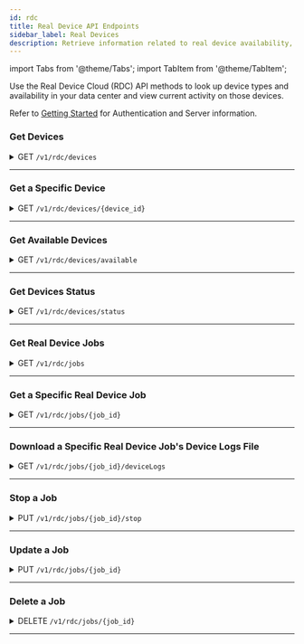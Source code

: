 ```yaml
---
id: rdc
title: Real Device API Endpoints
sidebar_label: Real Devices
description: Retrieve information related to real device availability, device/platform/browser combinations, and currently running tests.
---
```


import Tabs from '@theme/Tabs';
import TabItem from '@theme/TabItem';

Use the Real Device Cloud (RDC) API methods to look up device types and availability in your data center and view current activity on those devices.

Refer to [Getting Started](/dev/api) for Authentication and Server information.

### Get Devices

<details>
<summary><span className="api get">GET</span> <code>/v1/rdc/devices</code></summary>
<p/>

Get the set of real devices located at the data center, as well as the operating system/browser combinations and identifying information for each device.

#### Parameters

This method takes no parameters.

<Tabs
groupId="dc-url"
defaultValue="us"
values={[
{label: 'United States', value: 'us'},
{label: 'Europe', value: 'eu'},
]}>

<TabItem value="us">

```jsx title="Sample Request"
curl -u "$SAUCE_USERNAME:$SAUCE_ACCESS_KEY" --location \
--request GET 'https://api.us-west-1.saucelabs.com/v1/rdc/devices' | json_pp
```

</TabItem>

<TabItem value="eu">

```jsx title="Sample Request"
curl -u "$SAUCE_USERNAME:$SAUCE_ACCESS_KEY" --location \
--request GET 'https://api.eu-central-1.saucelabs.com/v1/rdc/devices' | json_pp
```

</TabItem>
</Tabs>

#### Responses

<table id="table-api">
<tbody>
  <tr>
    <td><code>200</code></td>
    <td colSpan='2'>Success. Device info returned.</td>
  </tr>
</tbody>
<tbody>
  <tr>
    <td><code>404</code></td>
    <td colSpan='2'>Not found.</td>
  </tr>
</tbody>
</table>

```jsx title="Sample Response"
[
    {
        "abiType": "armeabi-v7a",
        "apiLevel": 23,
        "cpuCores": 4,
        "cpuFrequency": 2300,
        "defaultOrientation": "PORTRAIT",
        "dpi": 440,
        "hasOnScreenButtons": true,
        "id": "HTC_One_M8_real",
        "internalOrientation": "PORTRAIT",
        "internalStorageSize": 16384,
        "isArm": true,
        "isKeyGuardDisabled": false,
        "isPrivate": false,
        "isRooted": false,
        "isTablet": false,
        "manufacturer": [
            "HTC"
        ],
        "modelNumber": "HTC One_M8",
        "name": "HTC One (M8)",
        "os": "ANDROID",
        "osVersion": "6.0",
        "pixelsPerPoint": 1,
        "ramSize": 2048,
        "resolutionHeight": 1920,
        "resolutionWidth": 1080,
        "screenSize": 5.0,
        "sdCardSize": 2048,
        "supportsAppiumWebAppTesting": true,
        "supportsGlobalProxy": false,
        "supportsMinicapSocketConnection": false,
        "supportsMockLocations": true,
        "cpuType": "ARM",
        "deviceFamily": "ANY",
        "dpiName": "xxhdpi",
        "isAlternativeIoEnabled": true,
        "supportsManualWebTesting": true,
        "supportsMultiTouch": true,
        "supportsXcuiTest": false
    },
    {...more devices},
]
```

</details>

---

### Get a Specific Device

<details>
<summary><span className="api get">GET</span> <code>/v1/rdc/devices/&#123;device_id&#125;</code></summary>
<p/>

Get information about the device specified in the request.

#### Parameters

<table id="table-api">
  <tbody>
    <tr>
     <td><code>device_id</code></td>
     <td><p><small>| PATH | REQUIRED | STRING |</small></p><p>The unique identifier of a device in the Sauce Labs data center. You can look up device IDs using the <a href="#get-devices">Get Devices</a> endpoint.</p></td>
    </tr>
  </tbody>
</table>

<Tabs
groupId="dc-url"
defaultValue="us"
values={[
{label: 'United States', value: 'us'},
{label: 'Europe', value: 'eu'},
]}>

<TabItem value="us">

```jsx title="Sample Request"
curl -u "$SAUCE_USERNAME:$SAUCE_ACCESS_KEY" --location \
--request GET 'https://api.us-west-1.saucelabs.com/v1/rdc/devices/iPad_Pro_11_14_2018_real' | json_pp
```

</TabItem>

<TabItem value="eu">

```jsx title="Sample Request"
curl -u "$SAUCE_USERNAME:$SAUCE_ACCESS_KEY" --location \
--request GET 'https://api.eu-central-1.saucelabs.com/v1/rdc/devices/iPad_Pro_11_14_2018_real' | json_pp
```

</TabItem>
</Tabs>

#### Responses

<table id="table-api">
<tbody>
  <tr>
    <td><code>200</code></td>
    <td colSpan='2'>Success. Device info returned.</td>
  </tr>
</tbody>
<tbody>
  <tr>
    <td><code>404</code></td>
    <td colSpan='2'>Not found.</td>
  </tr>
</tbody>
</table>

```jsx title="Sample Response"
{
    "abiType": "arm64",
    "apiLevel": 0,
    "cpuCores": 6,
    "cpuFrequency": 2600,
    "defaultOrientation": "LANDSCAPE",
    "dpi": 265,
    "hasOnScreenButtons": true,
    "id": "iPad_Pro_11_14_2018_real",
    "internalOrientation": "LANDSCAPE",
    "internalStorageSize": 65536,
    "isArm": true,
    "isKeyGuardDisabled": false,
    "isPrivate": false,
    "isRooted": false,
    "isTablet": true,
    "manufacturer": [
        "Apple"
    ],
    "modelNumber": "iPad8,1",
    "name": "iPad Pro 11 2018",
    "os": "IOS",
    "osVersion": "14.4.1",
    "pixelsPerPoint": 2,
    "ramSize": 4096,
    "resolutionHeight": 2388,
    "resolutionWidth": 1668,
    "screenSize": 11.0,
    "sdCardSize": 0,
    "supportsAppiumWebAppTesting": true,
    "supportsGlobalProxy": false,
    "supportsMinicapSocketConnection": true,
    "supportsMockLocations": true,
    "cpuType": "ARM",
    "deviceFamily": "IPAD",
    "dpiName": "hdpi",
    "isAlternativeIoEnabled": true,
    "supportsManualWebTesting": true,
    "supportsMultiTouch": true,
    "supportsXcuiTest": true
}
```

</details>

---

### Get Available Devices

<details>
<summary><span className="api get">GET</span> <code>/v1/rdc/devices/available</code></summary>
<p/>

Returns a list of Device IDs for all devices in the data center that are currently free for testing.

:::note Deprecated Endpoint
This endpoint is deprecated. Please transition to the status endpoint for continued service.
:::

#### Parameters

This method takes no parameters.

<Tabs
groupId="dc-url"
defaultValue="us"
values={[
{label: 'United States', value: 'us'},
{label: 'Europe', value: 'eu'},
]}>

<TabItem value="us">

```jsx title="Sample Request"
curl -u "$SAUCE_USERNAME:$SAUCE_ACCESS_KEY" --location \
--request GET 'https://api.us-west-1.saucelabs.com/v1/rdc/devices/available' | json_pp
```

</TabItem>

<TabItem value="eu">

```jsx title="Sample Request"
curl -u "$SAUCE_USERNAME:$SAUCE_ACCESS_KEY" --location \
--request GET 'https://api.eu-central-1.saucelabs.com/v1/rdc/devices/available' | json_pp
```

</TabItem>
</Tabs>

#### Responses

<table id="table-api">
<tbody>
  <tr>
    <td><code>200</code></td>
    <td colSpan='2'>Success. Device info returned.</td>
  </tr>
</tbody>
<tbody>
  <tr>
    <td><code>404</code></td>
    <td colSpan='2'>Not found.</td>
  </tr>
</tbody>
</table>

```jsx title="Sample Response"
[
    "Google_Pixel_3a_XL_real",
    "Samsung_Galaxy_A5_real",
    "Google_Pixel_4_real_us",
    "iPhone_8_14_4_real_us",
    "iPhone_6_10_3_real",
    "Huawei_P10_real",
    "Samsung_Galaxy_Fold_5G_real_us",
    "iPhone_11_14_4_real_us",
    "iPhone_12_Pro_Max_real_us",
    "iPad_Pro_12_9_2018_real",
    "Samsung_Galaxy_M20_real_us",
    "Samsung_Galaxy_S10_real",
    "Samsung_Galaxy_Tab_S4_real_us",
    "OnePlus_8_real_us",
    "iPad_Mini_2_12_real_us",
    "iPad_mini_2019_real",
    "Samsung_note_5_real_us",
    "iPad_Pro_11_2020_14_real_us",
    "ZTE_Axon_7_real2_us",
    "Essential_PH_1_real",
    "Huawei_P20_Pro_real_us",
    "Samsung_Galaxy_Tab_S_105_real_us",
    "iPod_Touch_6_10_real_us",
    "Samsung_Galaxy_Tab_S3_real",
    "Amazon_Kindle_Fire_HD_7_real_us",
    "OnePlus_5T_real",
    "Sony_Xperia_10_real_us",
    "OnePlus_6_real",
    ...
]
```

</details>

---

### Get Devices Status

<details>
<summary><span className="api get">GET</span> <code>/v1/rdc/devices/status</code></summary>
<p/>

Returns a list of devices in the data center along with their current states. Each device is represented by a descriptor, 
indicating its model, and includes information on availability, usage status, and whether it is designated as a private device.

:::note
The `inUseBy` field is exposed only for private devices `isPrivateDevice: true`. 
Users can view information about who is currently using the device only if they have the required permissions.
Lack of permissions will result in the inUseBy field being omitted from the response for private devices.
:::

#### List of Available States:

| State           | Description                                                     |
|-----------------|-----------------------------------------------------------------|
| `AVAILABLE`     | Device is available and ready to be allocated                   |
| `IN_USE`        | Device is currently in use                                      |
| `CLEANING`      | Device is being cleaned (only available for private devices)    |
| `MAINTENANCE`   | Device is in maintenance (only available for private devices)   |
| `REBOOTING`     | Device is rebooting (only available for private devices)        |
| `OFFLINE`       | Device is offline (only available for private devices)          |

#### Parameters

This method takes no parameters.

<Tabs
groupId="dc-url"
defaultValue="us"
values={[
{label: 'United States', value: 'us'},
{label: 'Europe', value: 'eu'},
]}>

<TabItem value="us">

```jsx title="Sample Request"
curl -u "$SAUCE_USERNAME:$SAUCE_ACCESS_KEY" --location \
--request GET 'https://api.us-west-1.saucelabs.com/v1/rdc/devices/status' | json_pp
```

</TabItem>

<TabItem value="eu">

```jsx title="Sample Request"
curl -u "$SAUCE_USERNAME:$SAUCE_ACCESS_KEY" --location \
--request GET 'https://api.eu-central-1.saucelabs.com/v1/rdc/devices/status' | json_pp
```

</TabItem>
</Tabs>

#### Responses

<table id="table-api">
<tbody>
  <tr>
    <td><code>200</code></td>
    <td colSpan='2'>Success. Device info returned.</td>
  </tr>
</tbody>
<tbody>
  <tr>
    <td><code>404</code></td>
    <td colSpan='2'>Not found.</td>
  </tr>
</tbody>
</table>

```jsx title="Sample Response"
{
    "devices": [
        {
            "descriptor": "iPhone_12_mini_16_real_private",
            "state": "IN_USE",
            "inUseBy": [
                {
                    "username": "user-name"
                }
            ],
            "isPrivateDevice": true
        },
        {
            "descriptor": "iPhone_12_16_real",
            "state": "CLEANING",
            "inUseBy": [],
            "isPrivateDevice": true
        },
        {
            "descriptor": "Google_Pixel_7_Pro_14_real",
            "state": "MAINTENANCE",
            "inUseBy": [],
            "isPrivateDevice": true
        },
        {
            "descriptor": "Samsung_Galaxy_S10_real",
            "state": "REBOOTING",
            "inUseBy": [],
            "isPrivateDevice": true
        },
        {
            "descriptor": "iPhone_XS_13_real",
            "state": "OFFLINE",
            "inUseBy": [],
            "isPrivateDevice": true
        },
        {
            "descriptor": "iPhone_8_Plus_13_4_real",
            "state": "AVAILABLE",
            "inUseBy": [],
            "isPrivateDevice": false
        },
        {
            "descriptor": "Google_Pixel_4_10_real",
            "state": "IN_USE",
            "inUseBy": [],
            "isPrivateDevice": false
        },
        {
            "descriptor": "Samsung_Galaxy_S21_5G_real",
            "state": "AVAILABLE",
            "inUseBy": [],
            "isPrivateDevice": false
        },
        {
            "descriptor": "Samsung_Galaxy_A7_2018_real",
            "state": "AVAILABLE",
            "inUseBy": [],
            "isPrivateDevice": false
        },
        {
            "descriptor": "iPad_Pro_11_2021_17_real",
            "state": "IN_USE",
            "inUseBy": [],
            "isPrivateDevice": false
        },
        {
            "descriptor": "Google_Pixel_5_real",
            "state": "AVAILABLE",
            "inUseBy": [],
            "isPrivateDevice": false
        },
        {
            "descriptor": "Samsung_Galaxy_A9s_real",
            "state": "AVAILABLE",
            "inUseBy": [],
            "isPrivateDevice": false
        },
        {
            "descriptor": "iPhone_SE_15_real",
            "state": "AVAILABLE",
            "inUseBy": [],
            "isPrivateDevice": false
        },
        {
            "descriptor": "iPhone_13_mini_17_real_2",
            "state": "IN_USE",
            "inUseBy": [],
            "isPrivateDevice": false
        },
        {
            "descriptor": "Google_Pixel_4_XL_13_real",
            "state": "AVAILABLE",
            "inUseBy": [],
            "isPrivateDevice": false
        },
        {
            "descriptor": "Samsung_Galaxy_S23_14_real",
            "state": "AVAILABLE",
            "inUseBy": [],
            "isPrivateDevice": false
        },
        {
            "descriptor": "Samsung_Galaxy_Tab_S8_real",
            "state": "AVAILABLE",
            "inUseBy": [],
            "isPrivateDevice": false
        },
        {
            "descriptor": "Samsung_Galaxy_A8_2018_real",
            "state": "IN_USE",
            "inUseBy": [],
            "isPrivateDevice": false
        },
        {
            "descriptor": "iPad_10_2_14_real",
            "state": "AVAILABLE",
            "inUseBy": [],
            "isPrivateDevice": false
        },
        {
            "descriptor": "iPad_mini_2_12_real",
            "state": "AVAILABLE",
            "inUseBy": [],
            "isPrivateDevice": false
        },
        {
            "descriptor": "iPad_10_2_2020_16_real",
            "state": "AVAILABLE",
            "inUseBy": [],
            "isPrivateDevice": false
        },
        {
            "descriptor": "Samsung_Galaxy_S21_5G_13_real",
            "state": "AVAILABLE",
            "inUseBy": [],
            "isPrivateDevice": false
        },
        {
            "descriptor": "Huawei_Mate_30_Pro_real",
            "state": "IN_USE",
            "inUseBy": [],
            "isPrivateDevice": false
        },
        {
            "descriptor": "iPad_Pro_10_5_2017_15_real",
            "state": "AVAILABLE",
            "inUseBy": [],
            "isPrivateDevice": false
        },
        {
            "descriptor": "iPad_Pro_11_2022_16_real",
            "state": "AVAILABLE",
            "inUseBy": [],
            "isPrivateDevice": false
        },
        ...
    ]
}
```

</details>

---

### Get Real Device Jobs

<details>
<summary><span className="api get">GET</span> <code>/v1/rdc/jobs</code></summary>
<p/>

Get a list of jobs that are actively running on real devices in the data center.

#### Parameters

<table id="table-api">
  <tbody>
    <tr>
     <td><code>limit</code></td>
     <td><p><small>| QUERY | OPTIONAL | INTEGER |</small></p><p>The maximum number of jobs to return.</p></td>
    </tr>
  </tbody>
  <tbody>
    <tr>
     <td><code>offset</code></td>
     <td><p><small>| QUERY | OPTIONAL | INTEGER |</small></p><p>Limit results to those following this index number. Defaults to <code>1</code>.</p></td>
    </tr>
  </tbody>
  <tbody>
    <tr>
     <td><code>type</code></td>
     <td><p><small>| QUERY | OPTIONAL | STRING |</small></p><p>Filter results to show manual tests only with <code>LIVE</code>.</p></td>
    </tr>
  </tbody>
</table>

<Tabs
groupId="dc-url"
defaultValue="us"
values={[
{label: 'United States', value: 'us'},
{label: 'Europe', value: 'eu'},
]}>

<TabItem value="us">

```jsx title="Sample Request"
curl -u "$SAUCE_USERNAME:$SAUCE_ACCESS_KEY" --location \
--request GET 'https://api.us-west-1.saucelabs.com/v1/rdc/jobs?limit=5' | json_pp
```

</TabItem>

<TabItem value="eu">

```jsx title="Sample Request"
curl -u "$SAUCE_USERNAME:$SAUCE_ACCESS_KEY" --location \
--request GET 'https://api.eu-central-1.saucelabs.com/v1/rdc/jobs?limit=5' | json_pp
```

</TabItem>
</Tabs>

#### Responses

<table id="table-api">
<tbody>
  <tr>
    <td><code>200</code></td>
    <td colSpan='2'>Success. Device info returned.</td>
  </tr>
</tbody>
<tbody>
  <tr>
    <td><code>404</code></td>
    <td colSpan='2'>Not found.</td>
  </tr>
</tbody>
</table>

```jsx title="Sample Response"
{
    "entities": [
        {
            "assigned_tunnel_id": null,
            "device_type": "real_device",
            "owner_sauce": "walkerlj",
            "consolidated_status": "failed",
            "end_time": 1618283190151,
            "id": "fdb5600685fc4779b394c552293b37da",
            "name": "lockedOutLoginFlow",
            "os": "Android",
            "os_version": "10",
            "device_name": "Samsung Galaxy A30",
            "start_time": 1618283139160,
            "status": "failed",
            "creation_time": 1618283139160,
            "automation_backend": "APPIUM",
            "automated": true
        },
        {...4 more}
    ],
    "metaData": {
        "offset": 1,
        "limit": 5,
        "searchTerm": null,
        "sortDirection": "DESCENDING",
        "moreAvailable": true
    }
}
```

</details>

---

### Get a Specific Real Device Job

<details>
<summary><span className="api get">GET</span> <code>/v1/rdc/jobs/&#123;job_id&#125;</code></summary>
<p/>

Get information about a specific job running on a real device at the data center.

#### Parameters

<table id="table-api">
  <tbody>
    <tr>
     <td><code>job_id</code></td>
     <td><p><small>| PATH | REQUIRED | STRING |</small></p><p>The unique identifier of a job running on a real device in the data center. You can look up job IDs using the <a href="#get-real-device-jobs">Get Real Device Jobs</a> endpoint.</p></td>
    </tr>
  </tbody>
</table>

<Tabs
groupId="dc-url"
defaultValue="us"
values={[
{label: 'United States', value: 'us'},
{label: 'Europe', value: 'eu'},
]}>

<TabItem value="us">

```jsx title="Sample Request"
curl -u "$SAUCE_USERNAME:$SAUCE_ACCESS_KEY" --location \
--request GET 'https://api.us-west-1.saucelabs.com/v1/rdc/jobs/293d84fb2f634ff29a750c3f8eaee592' | json_pp
```

</TabItem>

<TabItem value="eu">

```jsx title="Sample Request"
curl -u "$SAUCE_USERNAME:$SAUCE_ACCESS_KEY" --location \
--request GET 'https://api.eu-central-1.saucelabs.com/v1/rdc/jobs/48c6d12f9ef944439453b5abc6715b54' | json_pp
```

</TabItem>
</Tabs>

#### Responses

<table id="table-api">
<tbody>
  <tr>
    <td><code>200</code></td>
    <td colSpan='2'>Success. Device info returned.</td>
  </tr>
</tbody>
<tbody>
  <tr>
    <td><code>404</code></td>
    <td colSpan='2'>Not found.</td>
  </tr>
</tbody>
</table>

```jsx title="Sample Response"
{
   "appium_session_id" : null,
   "application_summary" : {
      "appStorageId" : "861d0f58-ff75-450b-b063-344e7216cc5b",
      "filename" : "my-demo-app-android.apk",
      "groupId" : 944918,
      "minOsVersion" : null,
      "minSdkLevel" : 19,
      "name" : "My Demo App",
      "packageName" : "com.saucelabs.mydemoapp.android",
      "shortVersion" : null,
      "targetOsVersion" : null,
      "targetSdkLevel" : 31,
      "version" : "1.0.12",
      "versionCode" : "14"
   },
   "assigned_tunnel_id" : null,
   "automation_backend" : null,
   "base_config" : {},
   "build" : null,
   "client" : null,
   "collects_automator_log" : true,
   "consolidated_status" : "complete",
   "crash_log_url" : "https://api.eu-central-1.saucelabs.com/v1/rdc/jobs/51873a114a6141239c933042e948aa54/crash.json",
   "creation_time" : 1678124750664,
   "device_descriptor" : {
      "abiType" : "arm64-v8a",
      "apiLevel" : 29,
      "cpuCores" : 8,
      "cpuFrequency" : 1950,
      "cpuType" : "ARM",
      "defaultOrientation" : "PORTRAIT",
      "deviceFamily" : "ANY",
      "dpi" : 550,
      "dpiName" : "xxhdpi",
      "hasOnScreenButtons" : true,
      "id" : "Samsung_Galaxy_S10_ws",
      "internalOrientation" : "PORTRAIT",
      "internalStorageSize" : 131072,
      "isAlternativeIoEnabled" : true,
      "isArm" : true,
      "isKeyGuardDisabled" : false,
      "isPrivate" : true,
      "isRooted" : false,
      "isTablet" : false,
      "manufacturer" : [
         "Samsung"
      ],
      "modelNumber" : "SM-G973F",
      "name" : "Samsung Galaxy S10",
      "os" : "ANDROID",
      "osVersion" : "10",
      "pixelsPerPoint" : 1,
      "ramSize" : 8192,
      "resolutionHeight" : 3040,
      "resolutionWidth" : 1440,
      "screenSize" : 6.1,
      "sdCardSize" : 0,
      "supportsAppiumWebAppTesting" : true,
      "supportsGlobalProxy" : false,
      "supportsManualWebTesting" : true,
      "supportsMinicapSocketConnection" : false,
      "supportsMockLocations" : true,
      "supportsMultiTouch" : true,
      "supportsXcuiTest" : false
   },
   "device_log_url" : "https://api.eu-central-1.saucelabs.com/v1/rdc/jobs/51873a114a6141239c933042e948aa54/deviceLogs",
   "device_name" : "Samsung Galaxy S10",
   "device_session_id" : null,
   "device_type" : "real_device",
   "end_time" : 1678124809717,
   "error" : null,
   "framework_log_url" : null,
   "id" : "51873a114a6141239c933042e948aa54",
   "junit_log_url" : null,
   "manual" : true,
   "modification_time" : 1678124809717,
   "name" : "My Demo App (Version: 1.0.12; Build: 14)",
   "network_log_url" : "https://api.eu-central-1.saucelabs.com/v1/rdc/jobs/51873a114a6141239c933042e948aa54/network.har",
   "os" : "Android",
   "os_version" : "10",
   "owner_sauce" : "wim.selles",
   "passed" : null,
   "proxied" : false,
   "record_screenshots" : true,
   "record_video" : true,
   "remote_app_file_url" : null,
   "requests_url" : null,
   "screenshots" : [],
   "start_time" : 1678124764713,
   "status" : "complete",
   "tags" : [],
   "test_cases_url" : null,
   "test_report_type" : "LIVE",
   "testfairy_log_url" : "https://api.eu-central-1.saucelabs.com/v1/rdc/jobs/51873a114a6141239c933042e948aa54/insights.json",
   "crash_log_url": "https://api.us-west-1.saucelabs.com/v1/rdc/jobs/c6dd70531df5454290e110514dc7ca8b/crash.json",
   "used_cached_device" : null,
   "video_url" : "https://api.eu-central-1.saucelabs.com/v1/rdc/jobs/51873a114a6141239c933042e948aa54/video.mp4"
}
```

</details>


---

### Download a Specific Real Device Job's Device Logs File

<details><summary><span className="api get">GET</span> <code>/v1/rdc/jobs/&#123;job_id&#125;/deviceLogs</code></summary>
<p/>

Download the device logs file for a specific job after it finished running on a real device at the data center.

#### Parameters

<table id="table-api">
  <tbody>
    <tr>
     <td><code>job_id</code></td>
     <td><p><small>| PATH | REQUIRED | STRING |</small></p><p>The unique identifier of a job running on a real device in the data center. You can look up job IDs using the <a href="#get-real-device-jobs">Get Real Device Jobs</a> endpoint.</p></td>
    </tr>
    <tr>
     <td><code>compressed</code></td>
     <td><p><small>| QUERY | OPTIONAL | BOOLEAN |</small></p><p>Whether the compressed version of the file must be downloaded. Defaults to (<code>false</code>).</p></td>
    </tr>
  </tbody>
</table>

<Tabs
groupId="dc-url"
defaultValue="us"
values={[
{label: 'United States', value: 'us'},
{label: 'Europe', value: 'eu'},
]}>

<TabItem value="us">

```jsx title="Sample Request"
curl -u "$SAUCE_USERNAME:$SAUCE_ACCESS_KEY" --location \
--request GET 'https://api.us-west-1.saucelabs.com/v1/rdc/jobs/293d84fb2f634ff29a750c3f8eaee592/deviceLogs'
```

</TabItem>

<TabItem value="eu">

```jsx title="Sample Request"
curl -u "$SAUCE_USERNAME:$SAUCE_ACCESS_KEY" --location \
--request GET 'https://api.eu-central-1.saucelabs.com/v1/rdc/jobs/48c6d12f9ef944439453b5abc6715b54/deviceLogs'
```

</TabItem>
</Tabs>

#### Responses

<table id="table-api">
<tbody>
  <tr>
    <td><code>200</code></td>
    <td colSpan='2'>Success. File is returned and downloaded.</td>
  </tr>
</tbody>
<tbody>
  <tr>
    <td><code>404</code></td>
    <td colSpan='2'>Not found.</td>
  </tr>
</tbody>
</table>

</details>

---

### Stop a Job

<details>
<summary><span className="api put">PUT</span> <code>/v1/rdc/jobs/&#123;job_id&#125;/stop</code></summary>
<p/>

Stops a running job described by the `job_id`.

:::note
This API can be used to stop actively running Appium, Espresso and XCUITest jobs.
:::

#### Parameters

<table id="table-api">
  <tbody>
    <tr>
     <td><code>job_id</code></td>
     <td><p><small>| PATH | REQUIRED | STRING |</small></p><p>The unique identifier of a job running on a real device in the data center. You can look up job IDs using the <a href="#get-real-device-jobs">Get Real Device Jobs</a> endpoint.</p></td>
    </tr>
  </tbody>
</table>

<Tabs
groupId="dc-url"
defaultValue="us"
values={[
{label: 'United States', value: 'us'},
{label: 'Europe', value: 'eu'},
]}>

<TabItem value="us">

```jsx title="Sample Request"
curl -u "$SAUCE_USERNAME:$SAUCE_ACCESS_KEY" --location \
--request PUT 'https://api.us-west-1.saucelabs.com/v1/rdc/jobs/293d84fb2f634ff29a750c3f8eaee592/stop' | json_pp
```

</TabItem>

<TabItem value="eu">

```jsx title="Sample Request"
curl -u "$SAUCE_USERNAME:$SAUCE_ACCESS_KEY" --location \
--request PUT 'https://api.eu-central-1.saucelabs.com/v1/rdc/jobs/48c6d12f9ef944439453b5abc6715b54/stop'
```

</TabItem>
</Tabs>

#### Responses

<table id="table-api">
<tbody>
  <tr>
    <td><code>200</code></td>
    <td colSpan='2'>Job successfully stopped.</td>
  </tr>
</tbody>
<tbody>
  <tr>
    <td><code>404</code></td>
    <td colSpan='2'>Not found.</td>
  </tr>
</tbody>
<tbody>
  <tr>
    <td><code>400</code></td>
    <td colSpan='2'>Session identified as 'JOB_TYPE' test. It can’t be stopped because it’s not part of the allowed test types: APPIUM</td>
  </tr>
</tbody>
<tbody>
  <tr>
    <td><code>400</code></td>
    <td colSpan='2'>Cannot stop test in the setup phase. Test needs to be in progress before it can be stopped</td>
  </tr>
</tbody>
<tbody>
  <tr>
    <td><code>400</code></td>
    <td colSpan='2'>The test cannot be stopped because the test execution has already finished. Only tests in progress can be stopped</td>
  </tr>
</tbody>
<tbody>
  <tr>
    <td><code>400</code></td>
    <td colSpan='2'>Session Id is not available yet. Test needs to be in progress before it can be stopped</td>
  </tr>
</tbody>
<tbody>
  <tr>
    <td><code>400</code></td>
    <td colSpan='2'>Only in progress appium session can be stopped</td>
  </tr>
</tbody>
<tbody>
  <tr>
    <td><code>500</code></td>
    <td colSpan='2'>Session could not be closed, try again</td>
  </tr>
</tbody>
<tbody>
  <tr>
    <td><code>500</code></td>
    <td colSpan='2'>Failed to stop a session, Please try again</td>
  </tr>
</tbody>
</table>

</details>

---

### Update a Job

<details>
<summary><span className="api put">PUT</span> <code>/v1/rdc/jobs/&#123;job_id&#125;</code></summary>
<p/>

Edit job attributes based on parameters passed in the request, including setting the status and name of the job. Any parameter for which a new value is provided in the request will replace the existing value. For example, if you provide a set of tags, they will not be added to the current tags; they will replace them, so make sure you pass the entire set you wish to assign.

#### Parameters

<table id="table-api">
  <tbody>
    <tr>
     <td><code>job_id</code></td>
     <td><p><small>| PATH | REQUIRED | STRING |</small></p><p>The Sauce Labs identifier of the job to be updated. You can look up job IDs using the <a href="#get-jobs">Get Jobs</a> endpoint.</p></td>
    </tr>
  </tbody>
  <tbody>
    <tr>
     <td><code>name</code></td>
       <td><p><small>| BODY | OPTIONAL | STRING |</small></p><p>A new name for the job.</p></td>
    </tr>
  </tbody>
  <tbody>
    <tr>
     <td><code>build</code></td>
       <td><p><small>| BODY | OPTIONAL | STRING |</small></p><p>Assign the job to a build. You can specify an existing build name or create a new one.</p></td>
    </tr>
  </tbody>
  <tbody>
    <tr>
     <td><code>passed</code></td>
       <td><p><small>| BODY | OPTIONAL | BOOLEAN |</small></p><p>Asserts whether the job passed (<code>true</code>) or not (<code>false</code>).</p></td>
    </tr>
  </tbody>
  <tbody>
    <tr>
     <td><code>tags</code></td>
       <td><p><small>| BODY | OPTIONAL | ARRAY |</small></p><p>The set of distinguishing tags to apply to the job.</p></td>
    </tr>
  </tbody>
</table>

<Tabs
groupId="dc-url"
defaultValue="us"
values={[
{label: 'United States', value: 'us'},
{label: 'Europe', value: 'eu'},
]}>

<TabItem value="us">

```jsx title="Sample Request"
curl -u "$SAUCE_USERNAME:$SAUCE_ACCESS_KEY" --location \
--request PUT 'https://api.us-west-1.saucelabs.com/v1/rdc/jobs/a2f60bf3ea5f43fa90126f82c0ba2cf6' \
--header 'Content-Type: application/json'
--data-raw '{
    "name": "New Test Name",
    "tags": [
        "e2e",
        "release_team",
        "other_tag"
    ],
    "build": "build-2023-02-15T10:44:10Z"
}'
```

</TabItem>

<TabItem value="eu">

```jsx title="Sample Request"
curl -u "$SAUCE_USERNAME:$SAUCE_ACCESS_KEY" --location \
--request PUT 'https://api.eu-central-1.saucelabs.com/v1/rdc/jobs/a2f60bf3ea5f43fa90126f82c0ba2cf6' \
--header 'Content-Type: application/json'
--data-raw '{
    "name": "New Test Name",
    "tags": [
        "e2e",
        "release_team",
        "other_tag",
    ],
    "build": "build-2023-02-15T10:44:10Z"
}'
```

</TabItem>
</Tabs>

#### Responses

<table id="table-api">
<tbody>
  <tr>
    <td><code>200</code></td>
    <td colSpan='2'>Success.</td>
  </tr>
</tbody>
<tbody>
  <tr>
    <td><code>400</code></td>
    <td colSpan='2'>Bad Request.</td>
  </tr>
</tbody>
<tbody>
  <tr>
    <td><code>404</code></td>
    <td colSpan='2'>Not found.</td>
  </tr>
</tbody>
</table>

```jsx title="Sample Response"
{
    "application_summary": {
        "appStorageId": "b5e4fde9-a45b-485d-9bc6-92204f97adf3",
        "groupId": 827303,
        "filename": "iosHttpRequest.ipa",
        "name": "httpRequest",
        "packageName": "com.saucelabs.httpRequest",
        "version": "1",
        "versionCode": null,
        "shortVersion": "1.0",
        "minSdkLevel": null,
        "targetSdkLevel": null,
        "minOsVersion": "11.4",
        "targetOsVersion": "15.5"
    },
    "assigned_tunnel_id": null,
    "device_type": "real_device",
    "owner_sauce": "sauce-rdc-us-staging-tests",
    "automation_backend": "xcuitest",
    "base_config": {},
    "build": "a5daf4aff92a43ed9b8b1ff9ba7afa4e",
    "collects_automator_log": true,
    "consolidated_status": "passed",
    "creation_time": 1676034279072,
    "device_descriptor": {
        "abiType": "arm64",
        "apiLevel": 0,
        "cpuCores": 2,
        "cpuFrequency": 3200,
        "defaultOrientation": "PORTRAIT",
        "dpi": 460,
        "hasOnScreenButtons": true,
        "id": "iPhone_13_real_us",
        "internalOrientation": "PORTRAIT",
        "internalStorageSize": 13312,
        "isArm": true,
        "isKeyGuardDisabled": false,
        "isPrivate": false,
        "isRooted": false,
        "isTablet": false,
        "manufacturer": [
            "Apple"
        ],
        "modelNumber": "iPhone14,5",
        "name": "iPhone 13",
        "os": "IOS",
        "osVersion": "15.4",
        "pixelsPerPoint": 3,
        "ramSize": 4096,
        "resolutionHeight": 2532,
        "resolutionWidth": 1170,
        "screenSize": 6.1,
        "sdCardSize": 0,
        "supportsAppiumWebAppTesting": true,
        "supportsGlobalProxy": false,
        "supportsMinicapSocketConnection": true,
        "supportsMockLocations": true,
        "cpuType": "ARM",
        "deviceFamily": "IPHONE",
        "dpiName": "xxhdpi",
        "isAlternativeIoEnabled": true,
        "supportsManualWebTesting": true,
        "supportsMultiTouch": true,
        "supportsXcuiTest": true
    },
    "end_time": 1676034310292,
    "error": null,
    "id": "a5daf4aff92a43ed9b8b1ff9ba7afa4e",
    "framework_log_url": "https://api.staging.saucelabs.net/v1/rdc/jobs/a5daf4aff92a43ed9b8b1ff9ba7afa4e/xcuitestLogs",
    "device_log_url": "https://api.staging.saucelabs.net/v1/rdc/jobs/a5daf4aff92a43ed9b8b1ff9ba7afa4e/deviceLogs",
    "requests_url": null,
    "test_cases_url": "https://api.staging.saucelabs.net/v1/rdc/jobs/a5daf4aff92a43ed9b8b1ff9ba7afa4e/testCases",
    "junit_log_url": "https://api.staging.saucelabs.net/v1/rdc/jobs/a5daf4aff92a43ed9b8b1ff9ba7afa4e/junit.xml",
    "manual": false,
    "modification_time": 1676034310292,
    "name": "New Test Name",
    "os": "iOS",
    "os_version": "15.4",
    "device_name": "iPhone 13",
    "passed": true,
    "proxied": false,
    "record_screenshots": true,
    "screenshots": [],
    "record_video": true,
    "start_time": 1676034300063,
    "status": "passed",
    "tags": [
        "e2e",
        "xcuitest",
        "team"
    ],
    "video_url": "https://api.staging.saucelabs.net/v1/rdc/jobs/a5daf4aff92a43ed9b8b1ff9ba7afa4e/video.mp4",
    "remote_app_file_url": null,
    "appium_session_id": null,
    "device_session_id": null,
    "client": "saucectl/0.117.1",
    "network_log_url": null,
    "testfairy_log_url": null,
    "crash_log_url": null,
    "test_report_type": "XCUITEST"
}
```

</details>

---

### Delete a Job

<details>
<summary><span className="api delete">DELETE</span> <code>/v1/rdc/jobs/&#123;job_id&#125;</code></summary>
<p/>

Delete a job and all of its assets from the Sauce Labs test history.

#### Parameters

<table id="table-api">
  <tbody>
    <tr>
     <td><code>job_id</code></td>
     <td><p><small>| PATH | REQUIRED | STRING |</small></p><p>The unique identifier of a job running on a real device in the data center. You can look up job IDs using the <a href="#get-real-device-jobs">Get Real Device Jobs</a> endpoint.</p></td>
    </tr>
  </tbody>
</table>

<Tabs
groupId="dc-url"
defaultValue="us"
values={[
{label: 'United States', value: 'us'},
{label: 'Europe', value: 'eu'},
]}>

<TabItem value="us">

```jsx title="Sample Request"
curl -u "$SAUCE_USERNAME:$SAUCE_ACCESS_KEY" --location \
--request DELETE 'https://api.us-west-1.saucelabs.com/v1/rdc/jobs/a2f60bf3ea5f43fa90126f82c0ba2cf6' | json_pp
```

</TabItem>

<TabItem value="eu">

```jsx title="Sample Request"
curl -u "$SAUCE_USERNAME:$SAUCE_ACCESS_KEY" --location \
--request DELETE 'https://api.eu-central-1.saucelabs.com/v1/rdc/jobs/a2f60bf3ea5f43fa90126f82c0ba2cf6' | json_pp
```

</TabItem>
</Tabs>

#### Responses

<table id="table-api">
<tbody>
  <tr>
    <td><code>200</code></td>
    <td colSpan='2'>Job successfully deleted.</td>
  </tr>
</tbody>
<tbody>
  <tr>
    <td><code>404</code></td>
    <td colSpan='2'>Not found.</td>
  </tr>
</tbody>
</table>

No payload is returned with the successful deletion.

</details>

---
